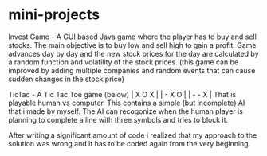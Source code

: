 # mini-projects

Invest Game - 
A GUI based Java game where the player has to buy and sell stocks.
The main objective is to buy low and sell high to gain a profit.
Game advances day by day and the new stock prices for the day are
calculated by a random function and volatility of the stock prices.
(this game can be improved by adding multiple companies and random 
events that can cause sudden changes in the stock price)

TicTac -
A Tic Tac Toe game (below)
| X O X |
| - X O |
| - - X |
That is playable human vs computer.
This contains a simple (but incomplete) AI that i made by myself.
The AI can recogonize when the human player is planning to complete
a line with three symbols and tries to block it.

After writing a significant amount of code i realized that my 
approach to the solution was wrong and it has to be coded again 
from the very beginning.
